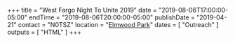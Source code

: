 +++
title = "West Fargo Night To Unite 2019"
date = "2019-08-06T17:00:00-05:00"
endTime = "2019-08-06T20:00:00-05:00"
publishDate = "2019-04-21"
contact = "N0TSZ"
location = "[Elmwood Park](/places/west-fargo-elmwood-park/)"
dates = [ "Outreach" ]
outputs = [ "HTML" ]
+++
<!--RRRA members will staff a publicity table to spread awareness about Amateur
Radio. Set-up will start at 3pm.-->

